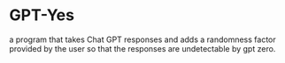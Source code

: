 # GPT-Yes
a program that takes Chat GPT responses and adds a randomness factor provided by the user so that the responses are undetectable by gpt zero. 
